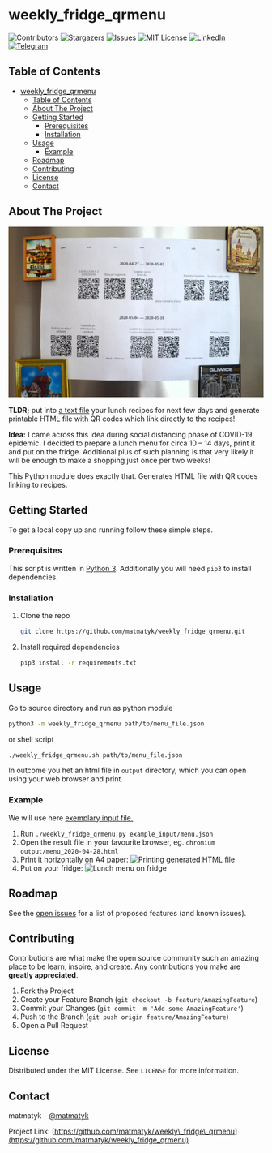 # weekly\_fridge\_qrmenu
<!-- PROJECT SHIELDS -->
[![Contributors][contributors-shield]][contributors-url]
[![Stargazers][stars-shield]][stars-url]
[![Issues][issues-shield]][issues-url]
[![MIT License][license-shield]][license-url]
[![LinkedIn][linkedin-shield]][linkedin-url]
[![Telegram][telegram-shield]][telegram-url]

<!-- TABLE OF CONTENTS -->
## Table of Contents

- [weekly\_fridge\_qrmenu](#weeklyfridgeqrmenu)
  - [Table of Contents](#table-of-contents)
  - [About The Project](#about-the-project)
  - [Getting Started](#getting-started)
    - [Prerequisites](#prerequisites)
    - [Installation](#installation)
  - [Usage](#usage)
    - [Example](#example)
  - [Roadmap](#roadmap)
  - [Contributing](#contributing)
  - [License](#license)
  - [Contact](#contact)

<!-- ABOUT THE PROJECT -->
## About The Project

![Printed lunch menu on the fridge][product-screenshot]

**TLDR;** put into [a text file][example_config] your lunch recipes for next few days and generate printable HTML file with QR codes which link directly to the recipes!

**Idea:** I came across this idea during social distancing phase of COVID-19 epidemic.
I decided to prepare a lunch menu for circa 10 – 14 days, print it and put on the fridge.
Additional plus of such planning is that very likely it will be enough to make a shopping just once per two weeks!

This Python module does exactly that. Generates HTML file with QR codes linking to recipes.

<!-- GETTING STARTED -->
## Getting Started

To get a local copy up and running follow these simple steps.

### Prerequisites

This script is written in [Python 3](https://www.python.org/). Additionally you will need `pip3` to install dependencies.

### Installation

1. Clone the repo

   ```sh
   git clone https://github.com/matmatyk/weekly_fridge_qrmenu.git
   ```

2. Install required dependencies

   ```sh
   pip3 install -r requirements.txt
   ```

<!-- USAGE EXAMPLES -->
## Usage

Go to source directory and run as python module

```sh
python3 -m weekly_fridge_qrmenu path/to/menu_file.json
```

or shell script

```sh
./weekly_fridge_qrmenu.sh path/to/menu_file.json
```

In outcome you het an html file in `output` directory, which you can open using your web browser and print.

### Example

We will use here [exemplary input file.][example_config].

1. Run `./weekly_fridge_qrmenu.py example_input/menu.json`
2. Open the result file in your favourite browser, eg. `chromium output/menu_2020-04-28.html`
3. Print it horizontally on A4 paper:
   ![Printing generated HTML file](images/menu_printing.png)
4. Put on your fridge:
   ![Lunch menu on fridge](images/menu_on_fridge.png)

<!--_For more examples, please refer to the [Documentation](https://example.com)_-->

<!-- ROADMAP -->
## Roadmap

See the [open issues](https://github.com/matmatyk/weekly_fridge_qrmenu/issues) for a list of proposed features (and known issues).

<!-- CONTRIBUTING -->
## Contributing

Contributions are what make the open source community such an amazing place to be learn, inspire, and create. Any contributions you make are **greatly appreciated**.

1. Fork the Project
2. Create your Feature Branch (`git checkout -b feature/AmazingFeature`)
3. Commit your Changes (`git commit -m 'Add some AmazingFeature'`)
4. Push to the Branch (`git push origin feature/AmazingFeature`)
5. Open a Pull Request

<!-- LICENSE -->
## License

Distributed under the MIT License. See `LICENSE` for more information.

<!-- CONTACT -->
## Contact

matmatyk - [@matmatyk](https://twitter.com/matmatyk)

Project Link: [https://github.com/matmatyk/weekly\_fridge\_qrmenu](https://github.com/matmatyk/weekly_fridge_qrmenu)

<!-- ACKNOWLEDGEMENTS -->
<!-- ## Acknowledgements

* []()
* []()
* []() -->

<!-- MARKDOWN LINKS & IMAGES -->
<!-- https://www.markdownguide.org/basic-syntax/#reference-style-links -->
[contributors-shield]: https://img.shields.io/github/contributors/matmatyk/weekly_fridge_qrmenu.svg?style=flat-square
[contributors-url]: https://github.com/matmatyk/weekly_fridge_qrmenu/graphs/contributors
[stars-shield]: https://img.shields.io/github/stars/matmatyk/weekly_fridge_qrmenu.svg?style=flat-square
[stars-url]: https://github.com/matmatyk/weekly_fridge_qrmenu/stargazers
[issues-shield]: https://img.shields.io/github/issues/matmatyk/weekly_fridge_qrmenu.svg?style=flat-square
[issues-url]: https://github.com/matmatyk/weekly_fridge_qrmenu/issues
[license-shield]: https://img.shields.io/github/license/matmatyk/weekly_fridge_qrmenu.svg?style=flat-square
[license-url]: https://github.com/matmatyk/weekly_fridge_qrmenu/blob/master/LICENSE
[linkedin-shield]: https://img.shields.io/badge/-LinkedIn-black.svg?style=flat-square&logo=linkedin&colorB=555
[linkedin-url]: https://pl.linkedin.com/in/michal-richter
[telegram-shield]: https://img.shields.io/badge/-Telegram-black.svg?style=flat-square&logo=telegram&color=555
[telegram-url]: https://t.me/matmatyk

[product-screenshot]: images/menu_main_photo.jpg
[example_config]: example_input/menu.json
